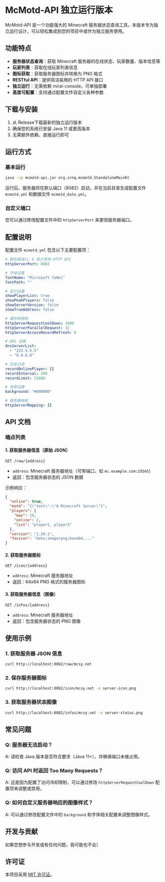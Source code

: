 # McMotd-API 独立运行版本

McMotd-API 是一个功能强大的 Minecraft 服务器状态查询工具，本版本专为独立运行设计，可以轻松集成到您的项目中或作为独立服务使用。

## 功能特点

- **服务器状态查询**：获取 Minecraft 服务器的在线状态、玩家数量、版本信息等
- **玩家列表**：获取在线玩家列表信息
- **图标获取**：获取服务器图标并转换为 PNG 格式
- **RESTful API**：提供简洁易用的 HTTP API 接口
- **独立运行**：无需依赖 mirai-console，可单独部署
- **高度可配置**：支持通过配置文件自定义各种参数

## 下载与安装

1. 从 Release下载最新的独立运行版本
2. 确保您的系统已安装 Java 11 或更高版本
3. 无需额外依赖，直接运行即可

## 运行方式

### 基本运行

```bash
java -cp mcmotd-api.jar org.zrnq.mcmotd.StandaloneMainKt
```

运行后，服务器将在默认端口（8082）启动，并在当前目录生成配置文件 `mcmotd.yml` 和数据文件 `mcmotd_data.yml`。

### 自定义端口

您可以通过修改配置文件中的 `httpServerPort` 来更改服务器端口。

## 配置说明

配置文件 `mcmotd.yml` 包含以下主要配置项：

```yaml
# 服务器端口，0 表示禁用 HTTP API
httpServerPort: 8082

# 字体设置
fontName: "Microsoft YaHei"
fontPath: ""

# 显示设置
showPlayerList: true
showPeakPlayers: false
showServerVersion: false
showTrueAddress: false

# 缓存和限制
httpServerRequestCoolDown: 3000
httpServerParallelRequest: 32
httpServerAccessRecordRefresh: 0

# DNS 设置
dnsServerList:
  - "223.5.5.5"
  - "8.8.8.8"

# 历史记录
recordOnlinePlayer: []
recordInterval: 300
recordLimit: 21600

# 背景设置
background: "#000000"

# 服务器映射
httpServerMapping: {}
```

## API 文档

### 端点列表

#### 1. 获取服务器信息（原始 JSON）

```
GET /raw/{address}
```

- `address`: Minecraft 服务器地址（可带端口，如 `mc.example.com:25565`）
- 返回：包含服务器状态的 JSON 数据

示例响应：
```json
{
  "online": true,
  "motd": "{\"text\":\"A Minecraft Server\"}",
  "players": {
    "max": 20,
    "online": 2,
    "list": "player1, player2"
  },
  "version": "1.20.1",
  "favicon": "data:image/png;base64,..."
}
```

#### 2. 获取服务器图标

```
GET /icon/{address}
```

- `address`: Minecraft 服务器地址
- 返回：64x64 PNG 格式的服务器图标

#### 3. 获取服务器信息（图像）

```
GET /infos/{address}
```

- `address`: Minecraft 服务器地址
- 返回：包含服务器状态的 PNG 图像

## 使用示例

### 1. 获取服务器 JSON 信息

```bash
curl http://localhost:8082/raw/mcsy.net
```

### 2. 保存服务器图标

```bash
curl http://localhost:8082/icon/mcsy.net -o server-icon.png
```

### 3. 获取服务器状态图像

```bash
curl http://localhost:8082/infos/mcsy.net -o server-status.png
```

## 常见问题

### Q: 服务器无法启动？
A: 请检查 Java 版本是否符合要求（Java 11+），并确保端口未被占用。

### Q: 访问 API 时返回 Too Many Requests？
A: 这是因为配置了访问冷却限制，可以通过修改 `httpServerRequestCoolDown` 配置项来调整或禁用。

### Q: 如何自定义服务器响应的图像样式？
A: 可以通过修改配置文件中的 `background` 和字体相关配置来调整图像样式。

## 开发与贡献

如果您想参与开发或有任何问题，我可能也不会）

## 许可证

本项目采用 [MIT 许可证](https://opensource.org/licenses/MIT)。
